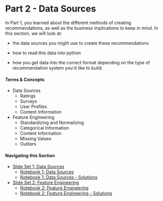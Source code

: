 # Part 2 - Data Sources

In Part 1, you learned about the different methods of creating recommendations, as well as the business implications to keep in mind.  In this section, we will look at:
* the data sources you might use to create these recommendations

* how to read this data into python
* how you get data into the correct format depending on the type of recommendation system you'd like to build.

#### Terms & Concepts
- Data Sources
    - Ratings
    - Surveys
    - User Profiles
    - Content Information
- Feature Engineering
    - Standardizing and Normalizing
    - Categorical Information
    - Content Information
    - Missing Values
    - Outliers

#### Navigating this Section

- [Slide Set 1: Data Sources]()
    - [Notebook 1: Data Sources]()
    - [Notebook 1: Data Sources - Solutions]()
- [Slide Set 2: Feature Engineering]()
    - [Notebook 2: Feature Engineering]()
    - [Notebook 2: Feature Engineering - Solutions]()
